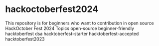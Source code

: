 # hackoctoberfest2024
This repository is for beginners who want to contribution in open source HackOctober Fest 2024  Topics open-source beginner-friendly hacktoberfest dsa hacktoberfest-starter hacktoberfest-accepted hacktoberfest2023
